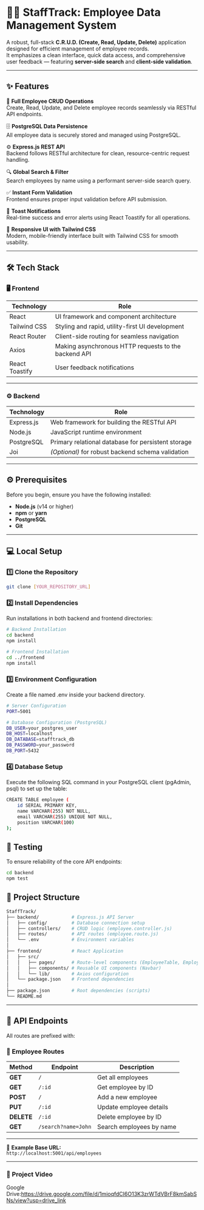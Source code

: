 # 👨‍💼 StaffTrack: Employee Data Management System

A robust, full-stack **C.R.U.D. (Create, Read, Update, Delete)** application designed for efficient management of employee records.  
It emphasizes a clean interface, quick data access, and comprehensive user feedback — featuring **server-side search** and **client-side validation**.

---

## ✨ Features

🧩 **Full Employee CRUD Operations**  
Create, Read, Update, and Delete employee records seamlessly via RESTful API endpoints.

🗄️ **PostgreSQL Data Persistence**  
All employee data is securely stored and managed using PostgreSQL.

⚙️ **Express.js REST API**  
Backend follows RESTful architecture for clean, resource-centric request handling.

🔍 **Global Search & Filter**  
Search employees by name using a performant server-side search query.

✅ **Instant Form Validation**  
Frontend ensures proper input validation before API submission.

🔔 **Toast Notifications**  
Real-time success and error alerts using React Toastify for all operations.

📱 **Responsive UI with Tailwind CSS**  
Modern, mobile-friendly interface built with Tailwind CSS for smooth usability.
 

---

## 🛠️ Tech Stack

### 🖥️ Frontend

| Technology | Role |
|-------------|------|
| React | UI framework and component architecture |
| Tailwind CSS | Styling and rapid, utility-first UI development |
| React Router | Client-side routing for seamless navigation |
| Axios | Making asynchronous HTTP requests to the backend API |
| React Toastify | User feedback notifications |

---

### ⚙️ Backend

| Technology | Role |
|-------------|------|
| Express.js | Web framework for building the RESTful API |
| Node.js | JavaScript runtime environment |
| PostgreSQL | Primary relational database for persistent storage |
| Joi | *(Optional)* for robust backend schema validation |

---

## ⚙️ Prerequisites

Before you begin, ensure you have the following installed:

- **Node.js** (v14 or higher)  
- **npm** or **yarn**  
- **PostgreSQL**  
- **Git**  

---

## 💻 Local Setup

### 1️⃣ Clone the Repository

```bash
git clone [YOUR_REPOSITORY_URL]
```

### 2️⃣ Install Dependencies

Run installations in both backend and frontend directories:
```bash
# Backend Installation
cd backend
npm install

# Frontend Installation
cd ../frontend
npm install
```

### 3️⃣ Environment Configuration

Create a file named .env inside your backend directory.
```bash
# Server Configuration
PORT=5001

# Database Configuration (PostgreSQL)
DB_USER=your_postgres_user
DB_HOST=localhost
DB_DATABASE=stafftrack_db
DB_PASSWORD=your_password
DB_PORT=5432
```
### 4️⃣ Database Setup

Execute the following SQL command in your PostgreSQL client (pgAdmin, psql) to set up the table:

```bash
CREATE TABLE employee (
    id SERIAL PRIMARY KEY,
    name VARCHAR(255) NOT NULL,
    email VARCHAR(255) UNIQUE NOT NULL,
    position VARCHAR(100)
);
```
## 🧪 Testing

To ensure reliability of the core API endpoints:
```bash
cd backend
npm test

```
## 📄 Project Structure
```bash
StaffTrack/
├── backend/            # Express.js API Server
│   ├── config/         # Database connection setup
│   ├── controllers/    # CRUD logic (employee.controller.js)
│   ├── routes/         # API routes (employee.route.js)
│   └── .env            # Environment variables
│
├── frontend/           # React Application
│   ├── src/
│   │   ├── pages/      # Route-level components (EmployeeTable, EmployeeForm)
│   │   ├── components/ # Reusable UI components (Navbar)
│   │   └── lib/        # Axios configuration
│   └── package.json    # Frontend dependencies
│
├── package.json        # Root dependencies (scripts)
└── README.md
```


---

## 🔗 API Endpoints

All routes are prefixed with:


### 🧍 Employee Routes

| Method | Endpoint | Description |
|---------|-----------|--------------|
| **GET** | `/` | Get all employees |
| **GET** | `/:id` | Get employee by ID |
| **POST** | `/` | Add a new employee |
| **PUT** | `/:id` | Update employee details |
| **DELETE** | `/:id` | Delete employee by ID |
| **GET** | `/search?name=John` | Search employees by name |

---

🧾 **Example Base URL:**  
`http://localhost:5001/api/employees`

---
### 🎥 Project Video

Google Drive:https://drive.google.com/file/d/1mioqfdCI6O13K3zrWTdVBrF8kmSabSNs/view?usp=drive_link

